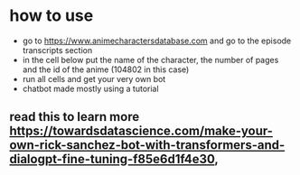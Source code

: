 # how to use
- go to https://www.animecharactersdatabase.com and go to the episode transcripts section
- in the cell below put the name of the character, the number of pages and the id of the anime (104802 in this case)
- run all cells and get your very own bot
- chatbot made mostly using a tutorial
## read this to learn more https://towardsdatascience.com/make-your-own-rick-sanchez-bot-with-transformers-and-dialogpt-fine-tuning-f85e6d1f4e30,
